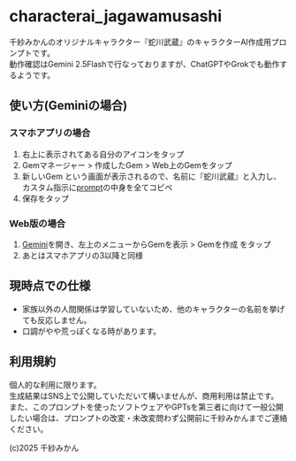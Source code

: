 # characterai_jagawamusashi
千紗みかんのオリジナルキャラクター『蛇川武蔵』のキャラクターAI作成用プロンプトです。  
動作確認はGemini 2.5Flashで行なっておりますが、ChatGPTやGrokでも動作するようです。  

## 使い方(Geminiの場合)
### スマホアプリの場合
1. 右上に表示されてある自分のアイコンをタップ
2. Gemマネージャー > 作成したGem > Web上のGemをタップ
3. 新しいGem という画面が表示されるので、名前に『蛇川武蔵』と入力し、カスタム指示に[prompt](https://github.com/chisamikan/characterai_jagawamusashi/blob/main/prompt)の中身を全てコピペ
4. 保存をタップ

### Web版の場合
1. [Gemini](https://gemini.google.com/)を開き、左上のメニューからGemを表示 > Gemを作成 をタップ
2. あとはスマホアプリの3以降と同様

## 現時点での仕様
* 家族以外の人間関係は学習していないため、他のキャラクターの名前を挙げても反応しません。
* 口調がやや荒っぽくなる時があります。

## 利用規約
個人的な利用に限ります。  
生成結果はSNS上で公開していただいて構いませんが、商用利用は禁止です。  
また、このプロンプトを使ったソフトウェアやGPTsを第三者に向けて一般公開したい場合は、プロンプトの改変・未改変問わず公開前に千紗みかんまでご連絡ください。

(c)2025 千紗みかん
